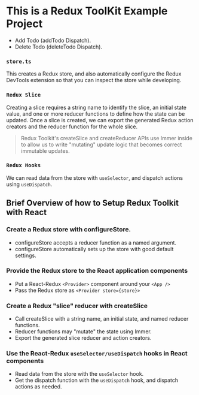 # This is a Redux ToolKit Example Project
- Add Todo (addTodo Dispatch).
- Delete Todo (deleteTodo Dispatch).

### `store.ts`
This creates a Redux store, and also automatically configure the Redux DevTools extension so that you can inspect the store while developing.

### `Redux Slice`
Creating a slice requires a string name to identify the slice, an initial state value, and one or more reducer functions to define how the state can be updated. Once a slice is created, we can export the generated Redux action creators and the reducer function for the whole slice.

> Redux Toolkit's createSlice and createReducer APIs use Immer inside to allow us to write "mutating" update logic that becomes correct immutable updates.

### `Redux Hooks`
We can read data from the store with `useSelector`, and dispatch actions using `useDispatch`.

## Brief Overview of how to Setup Redux Toolkit with React
### Create a Redux store with configureStore.
- configureStore accepts a reducer function as a named argument.
- configureStore automatically sets up the store with good default settings.

### Provide the Redux store to the React application components
- Put a React-Redux `<Provider>` component around your `<App />`
- Pass the Redux store as `<Provider store={store}>`

### Create a Redux "slice" reducer with createSlice
- Call createSlice with a string name, an initial state, and named reducer functions.
- Reducer functions may "mutate" the state using Immer.
- Export the generated slice reducer and action creators.

### Use the React-Redux `useSelector/useDispatch` hooks in React components
- Read data from the store with the `useSelector` hook.
- Get the dispatch function with the `useDispatch` hook, and dispatch actions as needed.